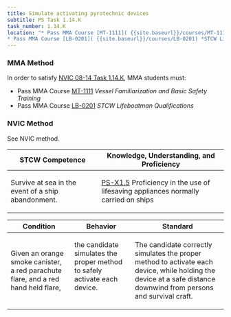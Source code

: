 ```yaml
---
title: Simulate activating pyrotechnic devices
subtitle: PS Task 1.14.K 
task_number: 1.14.K
location: "* Pass MMA Course [MT-1111]( {{site.baseurl}}/courses/MT-1111) *Vessel Familiarization and Basic Safety Training*
* Pass MMA Course [LB-0201]( {{site.baseurl}}/courses/LB-0201) *STCW Lifeboatman Qualifications*" 
---
```



### MMA Method

In order to satisfy  [NVIC 08-14  Task  1.14.K]({{site.baseurl}}/assets/images/nvic-08-14.pdf), MMA students must:

* Pass MMA Course [MT-1111]( {{site.baseurl}}/courses/MT-1111) *Vessel Familiarization and Basic Safety Training*
* Pass MMA Course [LB-0201]( {{site.baseurl}}/courses/LB-0201) *STCW Lifeboatman Qualifications*


### NVIC Method

<a onclick="togglevisibility('nvic_methods')" >See NVIC method.</a>

<div id='nvic_methods' class='hide'>

<table>
<thead>
<tr>
<th class='forty'> STCW Competence </th>
<th class='sixty'> Knowledge, Understanding, and Proficiency </th>
</tr>
</thead>




<tbody>
<tr><td markdown='1'>

Survive at sea in the event of a ship abandonment.

</td><td markdown='1'>

[PS-X1.5](../../tables/611.html#PS-X1.5) Proficiency in the use of lifesaving appliances normally carried on ships

</td></tr>


</tbody>
</table>


<table>
<thead>
<tr><th class='twenty'>  Condition </th><th class='twenty'> Behavior </th><th  class='sixty'>Standard </th></tr>
</thead>
<tbody >



<tr><td markdown='1'>

Given an orange smoke canister, a red parachute flare, and a red hand held flare,

</td><td markdown='1'>

the candidate simulates the proper method to safely activate each device.

<br>

<div class="tooltip">
<span class="tooltiptext">
</span>
</div>


</td><td markdown='1'>

The candidate correctly simulates the proper method to activate each device, while holding the device at a safe distance downwind from persons and survival craft.

</td></tr>
</tbody>
</table>
</div>
